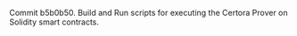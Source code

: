 Commit b5b0b50.                    Build and Run scripts for executing the Certora Prover on Solidity smart contracts.